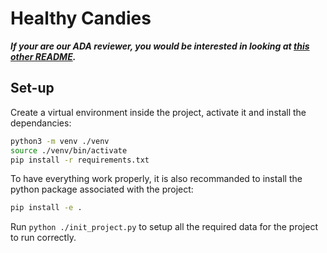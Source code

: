 Healthy Candies
========

***If your are our ADA reviewer, you would be interested in looking at [this other README](./README_MS2.md).***

## Set-up

Create a virtual environment inside the project, activate it and install the dependancies:

```sh
python3 -m venv ./venv
source ./venv/bin/activate
pip install -r requirements.txt
```

To have everything work properly, it is also recommanded to install the python package associated with the project:
```sh
pip install -e .
```


Run `python ./init_project.py` to setup all the required data for the project to run correctly.
